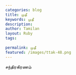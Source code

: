 ```yaml
---
categories: blog
title: முதீ
keywords: முதீ
description: 
author: Tamilan
layout: Ruby
tags: 
 
permalink: முதீ
featured: /images/ttak-48.png
---
```

  
சந்திரகிரணம்  
